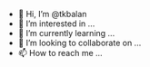 - 👋 Hi, I’m @tkbalan
- 👀 I’m interested in ...
- 🌱 I’m currently learning ...
- 💞️ I’m looking to collaborate on ...
- 📫 How to reach me ...

<!---
tkbalan/tkbalan is a ✨ special ✨ repository because its `README.md` (this file) appears on your GitHub profile.
You can click the Preview link to take a look at your changes.
--->
